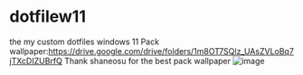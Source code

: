 # dotfilew11
the my custom dotfiles windows 11
Pack wallpaper:https://drive.google.com/drive/folders/1m8OT7SQlz_UAsZVLoBq7jTXcDIZUBrfQ
Thank shaneosu for the best pack wallpaper
![image](https://github.com/user-attachments/assets/df1138eb-96a3-46c8-875a-21662c574aec)
